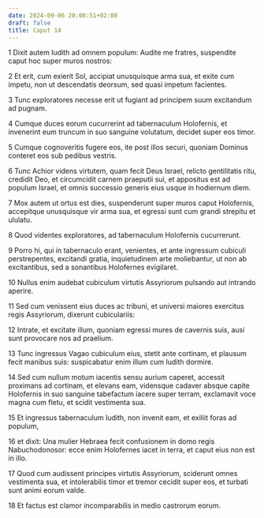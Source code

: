 ```yaml
---
date: 2024-09-06 20:00:51+02:00
draft: false
title: Caput 14
---
```





1 Dixit autem Iudith ad omnem populum: Audite me fratres, suspendite caput hoc super muros nostros:

2 Et erit, cum exierit Sol, accipiat unusquisque arma sua, et exite cum impetu, non ut descendatis deorsum, sed quasi impetum facientes.

3 Tunc exploratores necesse erit ut fugiant ad principem suum excitandum ad pugnam.

4 Cumque duces eorum cucurrerint ad tabernaculum Holofernis, et invenerint eum truncum in suo sanguine volutatum, decidet super eos timor.

5 Cumque cognoveritis fugere eos, ite post illos securi, quoniam Dominus conteret eos sub pedibus vestris.

6 Tunc Achior videns virtutem, quam fecit Deus Israel, relicto gentilitatis ritu, credidit Deo, et circumcidit carnem praeputii sui, et appositus est ad populum Israel, et omnis successio generis eius usque in hodiernum diem.

7 Mox autem ut ortus est dies, suspenderunt super muros caput Holofernis, accepitque unusquisque vir arma sua, et egressi sunt cum grandi strepitu et ululatu.

8 Quod videntes exploratores, ad tabernaculum Holofernis cucurrerunt.

9 Porro hi, qui in tabernaculo erant, venientes, et ante ingressum cubiculi perstrepentes, excitandi gratia, inquietudinem arte moliebantur, ut non ab excitantibus, sed a sonantibus Holofernes evigilaret.

10 Nullus enim audebat cubiculum virtutis Assyriorum pulsando aut intrando aperire.

11 Sed cum venissent eius duces ac tribuni, et universi maiores exercitus regis Assyriorum, dixerunt cubiculariis:

12 Intrate, et excitate illum, quoniam egressi mures de cavernis suis, ausi sunt provocare nos ad praelium.

13 Tunc ingressus Vagao cubiculum eius, stetit ante cortinam, et plausum fecit manibus suis: suspicabatur enim illum cum Iudith dormire.

14 Sed cum nullum motum iacentis sensu aurium caperet, accessit proximans ad cortinam, et elevans eam, vidensque cadaver absque capite Holofernis in suo sanguine tabefactum iacere super terram, exclamavit voce magna cum fletu, et scidit vestimenta sua.

15 Et ingressus tabernaculum Iudith, non invenit eam, et exiliit foras ad populum,

16 et dixit: Una mulier Hebraea fecit confusionem in domo regis Nabuchodonosor: ecce enim Holofernes iacet in terra, et caput eius non est in illo.

17 Quod cum audissent principes virtutis Assyriorum, sciderunt omnes vestimenta sua, et intolerabilis timor et tremor cecidit super eos, et turbati sunt animi eorum valde.

18 Et factus est clamor incomparabilis in medio castrorum eorum.

